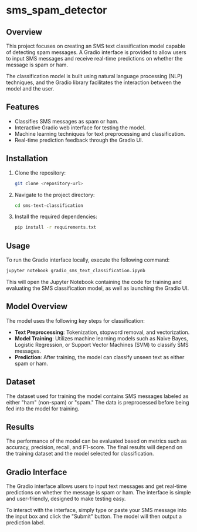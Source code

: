 # sms_spam_detector
## Overview

This project focuses on creating an SMS text classification model capable of detecting spam messages. A Gradio interface is provided to allow users to input SMS messages and receive real-time predictions on whether the message is spam or ham.

The classification model is built using natural language processing (NLP) techniques, and the Gradio library facilitates the interaction between the model and the user.

## Features

- Classifies SMS messages as spam or ham.
- Interactive Gradio web interface for testing the model.
- Machine learning techniques for text preprocessing and classification.
- Real-time prediction feedback through the Gradio UI.

## Installation

1. Clone the repository:
    ```bash
    git clone <repository-url>
    ```
2. Navigate to the project directory:
    ```bash
    cd sms-text-classification
    ```
3. Install the required dependencies:
    ```bash
    pip install -r requirements.txt
    ```

## Usage

To run the Gradio interface locally, execute the following command:

```bash
jupyter notebook gradio_sms_text_classification.ipynb
```

This will open the Jupyter Notebook containing the code for training and evaluating the SMS classification model, as well as launching the Gradio UI.

## Model Overview

The model uses the following key steps for classification:
- **Text Preprocessing**: Tokenization, stopword removal, and vectorization.
- **Model Training**: Utilizes machine learning models such as Naive Bayes, Logistic Regression, or Support Vector Machines (SVM) to classify SMS messages.
- **Prediction**: After training, the model can classify unseen text as either spam or ham.

## Dataset

The dataset used for training the model contains SMS messages labeled as either "ham" (non-spam) or "spam." The data is preprocessed before being fed into the model for training.

## Results

The performance of the model can be evaluated based on metrics such as accuracy, precision, recall, and F1-score. The final results will depend on the training dataset and the model selected for classification.

## Gradio Interface

The Gradio interface allows users to input text messages and get real-time predictions on whether the message is spam or ham. The interface is simple and user-friendly, designed to make testing easy.

To interact with the interface, simply type or paste your SMS message into the input box and click the "Submit" button. The model will then output a prediction label.

